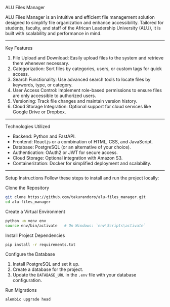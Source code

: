 ALU Files Manager

ALU Files Manager is an intuitive and efficient file management solution designed to simplify file organization and enhance accessibility. Tailored for students, faculty, and staff of the African Leadership University (ALU), it is built with scalability and performance in mind.

---
Key Features
1. File Upload and Download: Easily upload files to the system and retrieve them whenever necessary.  
2. Categorization: Sort files by categories, users, or custom tags for quick access.  
3. Search Functionality: Use advanced search tools to locate files by keywords, type, or category.  
4. User Access Control: Implement role-based permissions to ensure files are only accessible to authorized users.  
5. Versioning: Track file changes and maintain version history.  
6. Cloud Storage Integration: Optional support for cloud services like Google Drive or Dropbox.  

---

Technologies Utilized
- Backend: Python and FastAPI.  
- Frontend: React.js or a combination of HTML, CSS, and JavaScript.  
- Database: PostgreSQL (or an alternative of your choice).  
- Authentication: OAuth2 or JWT for secure access.  
- Cloud Storage: Optional integration with Amazon S3.  
- Containerization: Docker for simplified deployment and scalability.

---

Setup Instructions
Follow these steps to install and run the project locally:

Clone the Repository
```bash
git clone https://github.com/takurandoro/alu-files_manager.git
cd alu-files_manager
```

Create a Virtual Environment
```bash
python -m venv env
source env/bin/activate   # On Windows: `env\Scripts\activate`
```

Install Project Dependencies
```bash
pip install -r requirements.txt
```

Configure the Database
1. Install PostgreSQL and set it up.  
2. Create a database for the project.  
3. Update the `DATABASE_URL` in the `.env` file with your database configuration.

Run Migrations
```bash
alembic upgrade head
